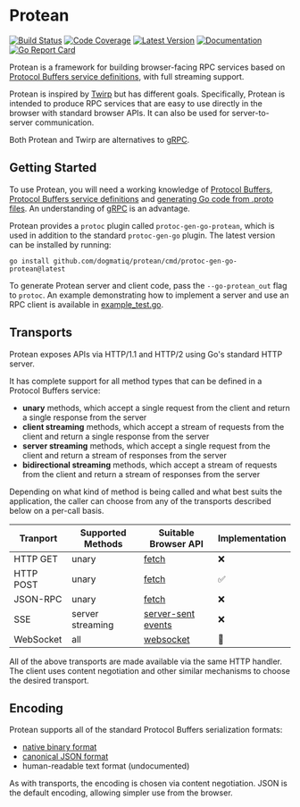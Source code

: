 # Protean

[![Build Status](https://github.com/dogmatiq/protean/workflows/CI/badge.svg)](https://github.com/dogmatiq/protean/actions?workflow=CI)
[![Code Coverage](https://img.shields.io/codecov/c/github/dogmatiq/protean/main.svg)](https://codecov.io/github/dogmatiq/protean)
[![Latest Version](https://img.shields.io/github/tag/dogmatiq/protean.svg?label=semver)](https://semver.org)
[![Documentation](https://img.shields.io/badge/go.dev-reference-007d9c)](https://pkg.go.dev/github.com/dogmatiq/protean)
[![Go Report Card](https://goreportcard.com/badge/github.com/dogmatiq/protean)](https://goreportcard.com/report/github.com/dogmatiq/protean)

Protean is a framework for building browser-facing RPC services based on
[Protocol Buffers service definitions], with full streaming support.

Protean is inspired by [Twirp](https://github.com/twitchtv/twirp) but has
different goals. Specifically, Protean is intended to produce RPC services that
are easy to use directly in the browser with standard browser APIs. It can also
be used for server-to-server communication.

Both Protean and Twirp are alternatives to [gRPC].

## Getting Started

To use Protean, you will need a working knowledge of [Protocol Buffers],
[Protocol Buffers service definitions] and [generating Go code from .proto
files][protocol buffers go]. An understanding of [gRPC] is an advantage.

Protean provides a `protoc` plugin called `protoc-gen-go-protean`, which is used
in addition to the standard `protoc-gen-go` plugin. The latest version can be
installed by running:

```
go install github.com/dogmatiq/protean/cmd/protoc-gen-go-protean@latest
```

To generate Protean server and client code, pass the `--go-protean_out` flag to
`protoc`. An example demonstrating how to implement a server and use an RPC
client is available in [example_test.go](example_test.go).

## Transports

Protean exposes APIs via HTTP/1.1 and HTTP/2 using Go's standard HTTP server.

It has complete support for all method types that can be defined in a Protocol
Buffers service:

- **unary** methods, which accept a single request from the client and
  return a single response from the server
- **client streaming** methods, which accept a stream of requests from the
  client and return a single response from the server
- **server streaming** methods, which accept a single request from the client
  and return a stream of responses from the server
- **bidirectional streaming** methods, which accept a stream of requests from
  the client and return a stream of responses from the server

Depending on what kind of method is being called and what best suits the
application, the caller can choose from any of the transports described below on
a per-call basis.

| Tranport  | Supported Methods | Suitable Browser API | Implementation |
| --------- | ----------------- | -------------------- | -------------- |
| HTTP GET  | unary             | [fetch]              | ❌             |
| HTTP POST | unary             | [fetch]              | ✅             |
| JSON-RPC  | unary             | [fetch]              | ❌             |
| SSE       | server streaming  | [server-sent events] | ❌             |
| WebSocket | all               | [websocket]          | 🚧             |

All of the above transports are made available via the same HTTP handler. The
client uses content negotiation and other similar mechanisms to choose the
desired transport.

## Encoding

Protean supports all of the standard Protocol Buffers serialization formats:

- [native binary format][protocol buffers native]
- [canonical JSON format][protocol buffers json]
- human-readable text format (undocumented)

As with transports, the encoding is chosen via content negotiation. JSON is the
default encoding, allowing simpler use from the browser.

[fetch]: https://developer.mozilla.org/en-US/docs/Web/API/Fetch_API
[grpc]: https://grpc.io/
[protocol buffers go]: https://developers.google.com/protocol-buffers/docs/reference/go-generated
[protocol buffers json]: https://developers.google.com/protocol-buffers/docs/proto3#json
[protocol buffers native]: https://developers.google.com/protocol-buffers/docs/encoding
[protocol buffers service definitions]: https://developers.google.com/protocol-buffers/docs/proto3#services
[protocol buffers]: https://developers.google.com/protocol-buffers
[server-sent events]: https://developer.mozilla.org/en-US/docs/Web/API/Server-sent_events
[twirp]: https://github.com/twitchtv/twirp
[websocket]: https://developer.mozilla.org/en-US/docs/Web/API/WebSocket
